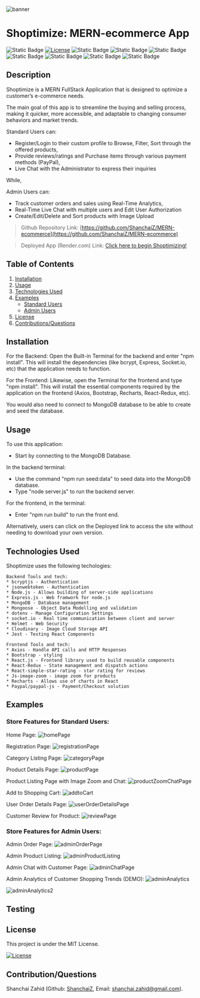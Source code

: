 ![banner](./shoptimizeScreenshots/Shoptimize.jpg)
# Shoptimize: MERN-ecommerce App

<!-- Badges -->
![Static Badge](https://img.shields.io/badge/Language%20-%20JavaScript-blue)
[![License](https://img.shields.io/badge/License-MIT-blue.svg)](https://opensource.org/licenses/MIT)
![Static Badge](https://img.shields.io/badge/Framework%20-%20MERN-grass)
![Static Badge](https://img.shields.io/badge/Frontend%20-%20React.js-lime)
![Static Badge](https://img.shields.io/badge/State%20Management-%20Redux-%20purple)
![Static Badge](https://img.shields.io/badge/Payment%20API%20-%20Paypal%20-%20orange)
![Static Badge](https://img.shields.io/badge/Image%20Storage%20API-%20Cloudinary%20-%20blue)
![Static Badge](https://img.shields.io/badge/Deployment-%20Render.com%20-%20skyblue)
![Static Badge](https://img.shields.io/badge/Version%20Control-%20Github-%20black)



## Description

Shoptimize is a MERN FullStack Application that is designed to optimize a customer’s e-commerce needs.

The main goal of this app is to streamline the buying and selling process, making it quicker, more accessible, and adaptable to changing consumer behaviors and market trends.

Standard Users can:

- Register/Login to their custom profile to Browse, Filter, Sort through the offered products,
- Provide reviews/ratings and Purchase items through various payment methods (PayPal),
- Live Chat with the Administrator to express their inquiries

While,

Admin Users can:

- Track customer orders and sales using Real-Time Analytics,
- Real-Time Live Chat with multiple users and Edit User Authorization
- Create/Edit/Delete and Sort products with Image Upload

> Github Repository Link: [https://github.com/ShanchaiZ/MERN-ecommerce](https://github.com/ShanchaiZ/MERN-ecommerce)

> Deployed App (Render.com) Link: [Click here to begin Shoptimizing!](https://shoptimize-eqxp.onrender.com)

## Table of Contents

1. [Installation](#installation)
2. [Usage](#usage)
3. [Technologies Used](#technologies-used)
4. [Examples](#examples)
    - [Standard Users](#store-features-for-standard-users)
    - [Admin Users](#store-features-for-admin-users)
5. [License](#license)
6. [Contributions/Questions](#contributionsquestions)

## Installation

For the Backend:
Open the Built-in Terminal for the backend and enter "npm install". This will install the dependencies (like bcrypt, Express, Socket.io, etc) that the application needs to function.

For the Frontend:
Likewise, open the Terminal for the frontend and type "npm install". This will install the essential components required by the application on the frontend (Axios, Bootstrap, Recharts, React-Redux, etc).

You would also need to connect to MongoDB database to be able to create and seed the database.

## Usage

To use this application:

- Start by connecting to the MongoDB Database.

In the backend terminal:
- Use the command "npm run seed:data" to seed data into the MongoDB database.
- Type "node server.js" to run the backend server.

For the frontend, in the terminal:

- Enter "npm run build" to run the front end.

Alternatively, users can click on the Deployed link to access the site without needing to download your own version.

## Technologies Used

Shoptimize uses the following techologies:
```
Backend Tools and tech:
* bcryptjs - Authentication
* jsonwebtoken - Authentication
* Node.js - Allows building of server-side applications
* Express.js - Web framwork for node.js
* MongoDB - Database management
* Mongoose - Object Data Modelling and validation
* dotenv - Manage Configuration Settings
* socket.io - Real time communication between client and server
* Helmet - Web Security
* Cloudinary - Image Cloud Storage API
* Jest - Testing React Components
```

```
Frontend Tools and tech:
* Axios - Handle API calls and HTTP Responses
* Bootstrap - styling
* React.js - Frontend library used to build reusable components
* React-Redux - State management and dispatch actions
* React-simple-star-rating - star rating for reviews
* Js-image-zoom - image zoom for products
* Recharts - Allows use of charts in React
* Paypal/paypal-js - Payment/Checkout solution
```

## Examples

### Store Features for Standard Users:

Home Page:
![homePage](./shoptimizeScreenshots/homePage.jpg)

Registration Page:
![registrationPage](./shoptimizeScreenshots/registerPage.jpg)

Category Listing Page:
![categoryPage](./shoptimizeScreenshots/categoryPage.jpg)

Product Details Page:
![productPage](./shoptimizeScreenshots/productPage.jpg)

Product Listing Page with Image Zoom and Chat:
![productZoomChatPage](./shoptimizeScreenshots/productPageZoomChat.jpg)

Add to Shopping Cart:
![addtoCart](./shoptimizeScreenshots/addToCartPage.jpg)

User Order Details Page:
![userOrderDetailsPage](./shoptimizeScreenshots/orderDetailsPage.jpg)

Customer Review for Product:
![reviewPage](./shoptimizeScreenshots/productReview.jpg)


### Store Features for Admin Users:

Admin Order Page:
![adminOrderPage](./shoptimizeScreenshots/adminOrdersPage.jpg)

Admin Product Listing:
![adminProductListing](./shoptimizeScreenshots/adminProductListPage.jpg)

Admin Chat with Customer Page:
![adminChatPage](./shoptimizeScreenshots/adminChatsPage.jpg)

Admin Analytics of Customer Shopping Trends (DEMO):
![adminAnalytics](./shoptimizeScreenshots/adminAnalyticsPage.jpg)

![adminAnalytics2](./shoptimizeScreenshots/adminAnalyticsPage2.jpg)

## Testing

## License
This project is under the MIT License.

[![License](https://img.shields.io/badge/License-MIT-blue.svg)](https://opensource.org/licenses/MIT)

## Contribution/Questions

Shanchai Zahid (Github: [ShanchaiZ](https://github.com/ShanchaiZ), Email: shanchai.zahid@gmail.com).
<br>